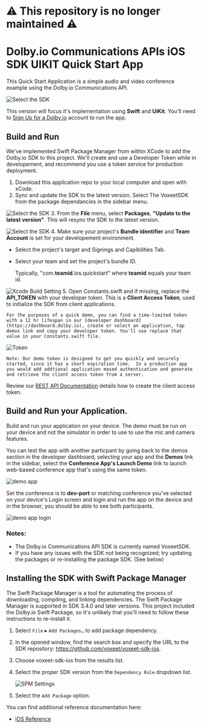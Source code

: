 # :warning: This repository is no longer maintained :warning:

# Dolby.io Communications APIs iOS SDK UIKIT Quick Start App
This Quick Start Application is a simple audio and video conference example using the Dolby.io Communications API. 

![Select the SDK](./wiki/wiki-IsSpeaking.png)

This version will focus it's implementation using **Swift** and **UiKit**.  You'll need to [Sign Up for a Dolby.io](https://www.dolby.io/signup) account to run the app. 
## Build and Run
We've implemented Swift Package Manager from within XCode to add the Dolby.io SDK to this project.  We'll create and use a Developer Token while in developement, and recommend you use a token service for production deployment. 

1. Download this application repo to your local computer and open with xCode.
2. Sync and update the SDK to the latest version. Select The VoxeetSDK from the package dependancies in the sidebar menu.

![Select the SDK](./wiki/wiki-select-sdk.png)
3. From the **File** menu, select **Packages**, **"Update to the latest version"**. This will resync the SDK to the latest version.
  
 ![Select the SDK](./wiki/wiki-update-pkg.png)
4. Make sure your project's **Bundle identifier** and **Team Account** is set for your developement environment.
   - Select the project's target and Signings and Capibilities Tab.
   - Select your team and set the project's bundle ID.
   
      Typically, "com.**teamid**.ios.quickstart" where **teamid** equals your team id.

![Xcode Build Setting](./wiki/wiki-quickstart-bundleid.png)
5. Open Constants.swift and if missing, replace the **API_TOKEN** with your developer token.  This is a **Client Access Token**, used to initialize the SDK from client applications. 

    For the purposes of a quick demo, you can find a time-limited token with a 12 hr lifespan in our [developer dashboard](https://dashboard.dolby.io), create or select an application, tap demos link and copy your developer token. You'll use replace that value in your Constants.swift file.

![Token](./wiki/wiki-client-access-token.png)

```
Note: Our demo token is designed to get you quickly and securely started, since it has a short expiration time.  In a production app you would add addtional application mased authentication and generate and retrieve the client access token from a server. 
```

Review our [REST API Documentation](https://docs.dolby.io/communications-apis/reference/get-client-access-token) details how to create the client access token.  

  
## Build and Run your Application.
Build and run your application on your device. The demo must be run on your device and not the simulator in order to use to use the mic and camera features.



 You can test the app with another particpant by going back to the demos section in the developer dashboard, selecting your app and the **Demos** link in the sidebar, select the **Conference App's Launch Demo** link to launch web-based conference app that's using the same token.

 ![demo app](./wiki/wiki-test-conf-app.png)

 Set the conference is to **dev-port** or matching conference you've selected on your device's Login screen and login and run the app on the device and in the browser, you should be able to see both participants.

 ![demo app login](./wiki/wiki-demo-app.png)

### Notes:
- The Dolby.io Communications API SDK is currently named VoxeetSDK. 
- If you have any issues with the SDK not being recognized; try updating the packages or re-installing the package SDK. (See below)

 
## Installing the SDK with Swift Package Manager

The Swift Package Manager is a tool for automating the process of downloading, compiling, and linking dependencies. The Swift Package Manager is supported in SDK 3.4.0 and later versions. This project included the Dolby.io Swift Package, so it's unlikely that you'll need to follow these instructions to re-install it. 

1. Select `File` ▸ `Add Packages…` to add package dependency.

2. In the opened window, find the search box and specify the URL to the SDK repository: https://github.com/voxeet/voxeet-sdk-ios.

3. Choose voxeet-sdk-ios from the results list.

4. Select the proper SDK version from the `Dependency Rule` dropdown list.
   
    ![SPM Settings](./wiki/wiki-spm-install.png)

5. Select the `Add Package` option.

You can find additional reference documentation here:
- [iOS Reference](https://docs.dolby.io/communications/docs/ios-client-sdk-voxeetsdk)
